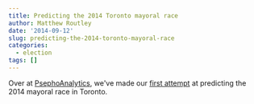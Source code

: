 ```yaml
---
title: Predicting the 2014 Toronto mayoral race
author: Matthew Routley
date: '2014-09-12'
slug: predicting-the-2014-toronto-mayoral-race
categories:
  - election
tags: []
---
```


Over at [PsephoAnalytics](http://www.psephoanalytics.ca/), we've made our [first attempt](http://www.psephoanalytics.ca/2014/09/first-attempt-at-predicting-2014.html) at predicting the 2014 mayoral race in Toronto.